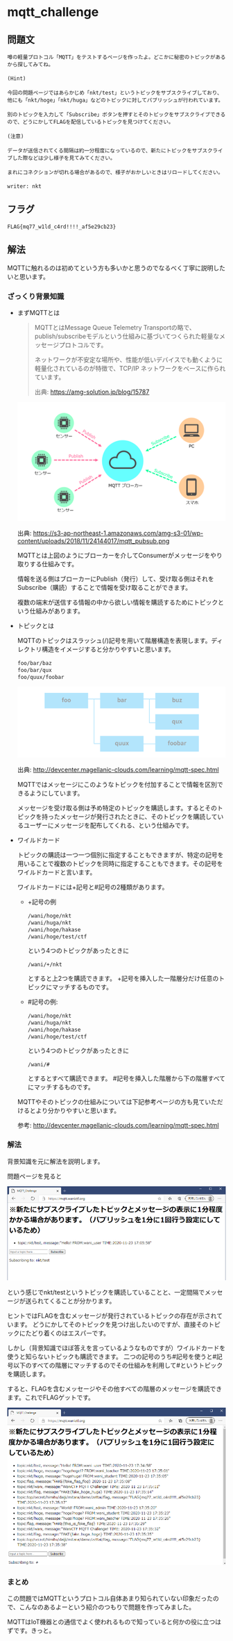 # mqtt_challenge

## 問題文
```
噂の軽量プロトコル「MQTT」をテストするページを作ったよ。どこかに秘密のトピックがあるから探してみてね。

(Hint)

今回の問題ページではあらかじめ「nkt/test」というトピックをサブスクライブしており、他にも「nkt/hoge」「nkt/huga」などのトピックに対してパブリッシュが行われています。

別のトピックを入力して「Subscribe」ボタンを押すとそのトピックをサブスクライブできるので、どうにかしてFLAGを配信しているトピックを見つけてください。

(注意)

データが送信されてくる間隔は約一分程度になっているので、新たにトピックをサブスクライブした際などは少し様子を見てみてください。

まれにコネクションが切れる場合があるので、様子がおかしいときはリロードしてください。

writer: nkt
```

## フラグ
```
FLAG{mq77_w1ld_c4rd!!!!_af5e29cb23}
```

## 解法
MQTTに触れるのは初めてという方も多いかと思うのでなるべく丁寧に説明したいと思います。

### ざっくり背景知識
+ まずMQTTとは
    >MQTTとはMessage Queue Telemetry Transportの略で、publish/subscribeモデルという仕組みに基づいてつくられた軽量なメッセージプロトコルです。
    >
    >ネットワークが不安定な場所や、性能が低いデバイスでも動くように軽量化されているのが特徴で、TCP/IP ネットワークをベースに作られています。
    >
    >出典: https://amg-solution.jp/blog/15787

    ![mqtt_pubsub.png](./pic/mqtt_pubsub.png)

    出典: https://s3-ap-northeast-1.amazonaws.com/amg-s3-01/wp-content/uploads/2018/11/24144017/mqtt_pubsub.png

    MQTTとは上図のようにブローカーを介してConsumerがメッセージをやり取りする仕組みです。

    情報を送る側はブローカーにPublish（発行）して、受け取る側はそれをSubscribe（購読）することで情報を受け取ることができます。

    複数の端末が送信する情報の中から欲しい情報を購読するためにトピックという仕組みがあります。

+ トピックとは

    MQTTのトピックはスラッシュ(/)記号を用いて階層構造を表現します。ディレクトリ構造をイメージすると分かりやすいと思います。

    ```
    foo/bar/baz
    foo/bar/qux
    foo/quux/foobar
    ```

    ![pic1](./pic/mqtt1.png)

    出典: http://devcenter.magellanic-clouds.com/learning/mqtt-spec.html

    MQTTではメッセージにこのようなトピックを付加することで情報を区別できるようにしています。

    メッセージを受け取る側は予め特定のトピックを購読します。するとそのトピックを持ったメッセージが発行されたときに、そのトピックを購読しているユーザーにメッセージを配布してくれる、という仕組みです。

+ ワイルドカード

    トピックの購読は一つ一つ個別に指定することもできますが、特定の記号を用いることで複数のトピックを同時に指定することもできます。その記号をワイルドカードと言います。

    ワイルドカードには+記号と#記号の2種類があります。
    + +記号の例

        ```
        /wani/hoge/nkt
        /wani/huga/nkt
        /wani/hoge/hakase
        /wani/hoge/test/ctf
        ```

        という4つのトピックがあったときに
        
        ```
        /wani/+/nkt
        ```
        
        とすると上2つを購読できます。
        +記号を挿入した一階層分だけ任意のトピックにマッチするものです。
        
    + #記号の例:

        ```
        /wani/hoge/nkt
        /wani/huga/nkt
        /wani/hoge/hakase
        /wani/hoge/test/ctf
        ```

        という4つのトピックがあったときに
        
        ```
        /wani/#
        ```
        
        とするとすべて購読できます。
        #記号を挿入した階層から下の階層すべてにマッチするものです。
    
    MQTTやそのトピックの仕組みについては下記参考ページの方も見ていただけるとより分かりやすいと思います。

    参考: http://devcenter.magellanic-clouds.com/learning/mqtt-spec.html

### 解法
背景知識を元に解法を説明します。

問題ページを見ると

![pic2](./pic/mqtt2.png)

という感じでnkt/testというトピックを購読していることと、一定間隔でメッセージが送られてくることが分かります。

ヒントではFLAGを含むメッセージが発行されているトピックの存在が示されています。
どうにかしてそのトピックを見つけ出したいのですが、直接そのトピックにたどり着くのはエスパーです。

しかし（背景知識でほぼ答えを言っているようなものですが）ワイルドカードを使うと知らないトピックも購読できます。
二つの記号のうち#記号を使うと#記号以下のすべての階層にマッチするのでその仕組みを利用して#というトピックを購読します。

すると、FLAGを含むメッセージやその他すべての階層のメッセージを購読できます。これでFLAGゲットです。

![pic3](./pic/mqtt3.png)

### まとめ
この問題ではMQTTというプロトコル自体あまり知られていない印象だったので、こんなのあるよーという紹介のつもりで問題を作ってみました。

MQTTはIoT機器との通信でよく使われるもので知っていると何かの役に立つはずです。きっと。